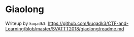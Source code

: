 # Giaolong

Writeup by ```kuqadk3```: https://github.com/kuqadk3/CTF-and-Learning/blob/master/SVATTT2018/giaolong/readme.md
